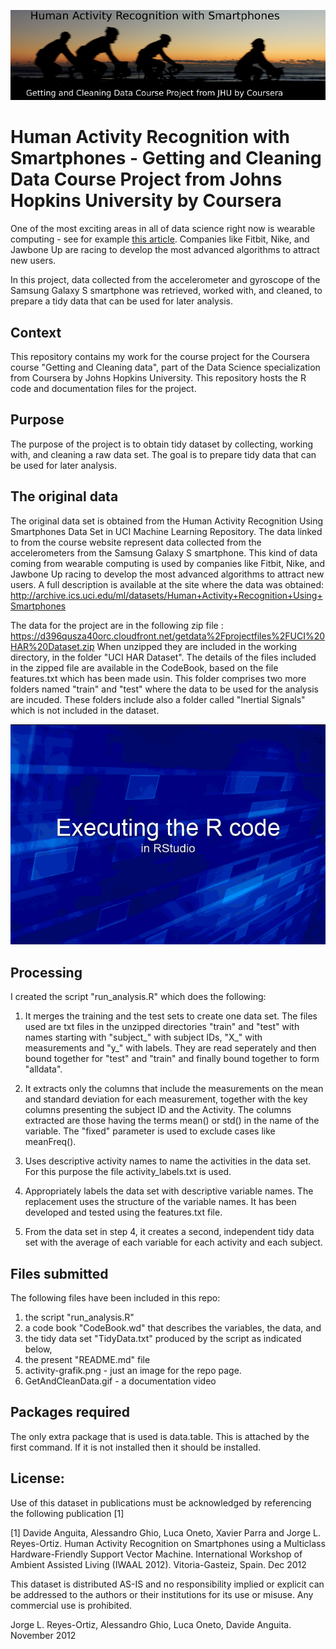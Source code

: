 ![Human Activity Recognition with Smartphones - Getting and Cleaning Data Course Project from Johns Hopkins University by Coursera](https://github.com/jackatkott/coursera-JHU-getting-and-cleaning-data-project/blob/master/activity-grafik.png)

# Human Activity Recognition with Smartphones - Getting and Cleaning Data Course Project from Johns Hopkins University by Coursera 
One of the most exciting areas in all of data science right now is wearable computing - see for example [this article](http://www.insideactivitytracking.com/data-science-activity-tracking-and-the-battle-for-the-worlds-top-sports-brand/). Companies like Fitbit, Nike, and Jawbone Up are racing to develop the most advanced algorithms to attract new users.

In this project, data collected from the accelerometer and gyroscope of the Samsung Galaxy S smartphone was retrieved, worked with, and cleaned, to prepare a tidy data that can be used for later analysis.


## Context
This repository contains my work for the course project for the Coursera course "Getting and Cleaning data", part of the Data Science specialization from Coursera by Johns Hopkins University. This repository hosts the R code and documentation files for the project.

## Purpose
The purpose of the project is to obtain tidy dataset by collecting, working with, and cleaning a raw data set. The goal is to prepare tidy data that can be used for later analysis. 

## The original data
The original data set is obtained from the Human Activity Recognition Using Smartphones Data Set in UCI Machine Learning Repository. The data linked to from the course website represent data collected from the accelerometers from the Samsung Galaxy S smartphone. This kind of data coming from wearable computing is used by companies like Fitbit, Nike, and Jawbone Up racing to develop the most advanced algorithms to attract new users. A full description is available at the site where the data was obtained:
http://archive.ics.uci.edu/ml/datasets/Human+Activity+Recognition+Using+Smartphones

The data for the project are in the following zip file :
https://d396qusza40orc.cloudfront.net/getdata%2Fprojectfiles%2FUCI%20HAR%20Dataset.zip
When unzipped they are included in the working directory, in the folder "UCI HAR Dataset". 
The details of the files included in the zipped file are available in the CodeBook, based on the file features.txt which has been made usin. This folder comprises two more folders named "train" and "test" where the data to be used for the analysis are incuded. These folders include also a folder called "Inertial Signals" which is not included in the dataset.

![Executing the R code in RStudio](https://github.com/jackatkott/coursera-JHU-getting-and-cleaning-data-project/blob/master/GetAndCleanData.gif)

## Processing
I created the script "run_analysis.R" which does the following:
1. It merges the training and the test sets to create one data set. The files used are txt files in the unzipped directories "train" and "test" with names starting with "subject_" with subject IDs, "X_" with measurements and "y_" with labels. They are read seperately and then bound together for "test" and "train" and finally bound together to form "alldata".

2. It extracts only the columns that include the measurements on the mean and standard deviation for each measurement, together with the key columns presenting the subject ID and the Activity. The columns extracted are those having the terms mean() or std() in the name of the variable. The "fixed" parameter is used to exclude cases like meanFreq(). 

3. Uses descriptive activity names to name the activities in the data set. For this purpose the file activity_labels.txt is used.

4. Appropriately labels the data set with descriptive variable names. The replacement uses the structure of the variable names. It has been developed and tested using the features.txt file. 

5. From the data set in step 4, it creates a second, independent tidy data set with the average of each variable for each activity and each subject.

## Files submitted
The following files have been included in this repo: 
1) the script "run_analysis.R" 
2) a code book "CodeBook.wd" that describes the variables, the data, and 
3) the tidy data set "TidyData.txt" produced by the script as indicated below, 
4) the present "README.md" file
5) activity-grafik.png - just an image for the repo page.
6) GetAndCleanData.gif - a documentation video 

## Packages required
The only extra package that is used is data.table. This is attached by the first command. If it is not installed then it should be installed. 


## License:

Use of this dataset in publications must be acknowledged by referencing the 
following publication [1] 

[1] Davide Anguita, Alessandro Ghio, Luca Oneto, Xavier Parra and Jorge 
L. Reyes-Ortiz. Human Activity Recognition on Smartphones using a Multiclass 
Hardware-Friendly Support Vector Machine. International Workshop of Ambient 
Assisted Living (IWAAL 2012). Vitoria-Gasteiz, Spain. Dec 2012

This dataset is distributed AS-IS and no responsibility implied or explicit can 
be addressed to the authors or their institutions for its use or misuse. Any 
commercial use is prohibited.

Jorge L. Reyes-Ortiz, Alessandro Ghio, Luca Oneto, Davide Anguita. November 2012
